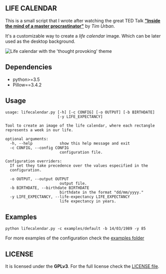 ## LIFE CALENDAR

This is a small script that I wrote after watching the great TED Talk
[**"Inside the mind of a master procrastinator"**](https://www.ted.com/talks/tim_urban_inside_the_mind_of_a_master_procrastinator) by _Tim Urban_.

It's a customizable way to create a _life calendar_ image. Which can be
later used as the desktop background.

![Life calendar with the 'thought provoking' theme](https://github.com/zurwolf/lifecalendar/raw/master/examples/thought_provoking.png "Thought provoking theme example.")

## Dependencies

* python>=3.5
* Pillow==3.4.2

## Usage

    usage: lifecalendar.py [-h] [-c CONFIG] [-o OUTPUT] [-b BIRTHDATE]
                           [-y LIFE_EXPECTANCY]
    
    Tool to create an image of the life calendar, where each rectangle
    represents a week in our life.
    
    optional arguments:
      -h, --help            show this help message and exit
      -c CONFIG, --config CONFIG
                            configuration file.
    
    Configuration overriders:
      If set they take precedence over the values especified in the
      configuration.
    
      -o OUTPUT, --output OUTPUT
                            output file.
      -b BIRTHDATE, --birthdate BIRTHDATE
                            birthdate in the format "dd/mm/yyyy."
      -y LIFE_EXPECTANCY, --life-expectancy LIFE_EXPECTANCY
                            life expectancy in years.

## Examples

    python lifecalendar.py -c examples/default -b 14/03/1989 -y 85

For more examples of the configuration check the [examples folder](https://github.com/zurwolf/lifecalendar/tree/master/examples)

## LICENSE

It is licensed under the **GPLv3**. For the full license check the [LICENSE file](https://github.com/zurwolf/lifecalendar/blob/master/LICENSE).
